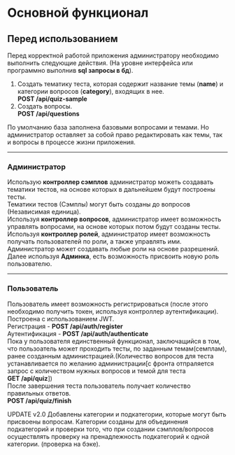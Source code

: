 # Основной функционал
## Перед использованием
Перед корректной работой приложения администратору необходимо выполнить следующие действия.
(На уровне интерфейса или программно выполнив **sql запросы в бд**).
1. Создать тематику теста, которая содержит название темы (**name**) и категории вопросов (**category**), входящих в нее.   
   **POST /api/quiz-sample**
2. Создать вопросы.    
   **POST /api/questions**    
   
По умолчанию база заполнена базовыми вопросами и темами. Но администратор оставляет за собой право редактировать как темы, так и вопросы в процессе жизни приложения.
***   
### Администратор
Использую **контроллер сэмплов** администратор можеть создавать тематики тестов, на основе которых в дальнейшем будут построены тесты.   
Тематики тестов (Сэмплы) могут быть созданы до вопросов (Независимая единица).    
Используя **контроллер вопросов**, администратор имеет возможность управлять вопросами, на основе которых потом будут созданы тесты.    
Используя **контроллер ролей**, администратор имеет возможность получать пользователей по роли, а также управлять ими. Администратор может создавать любые роли на основе разрешений. Далее используя **Админка**, есть возможность присвоить новую роль пользователю.     
***
### Пользователь    
Пользователь имеет возможность регистрироваться (после этого необходимо получить токен, используя контроллер аутентификации). Построена с использованием JWT.   
Регистрация - **POST /api/auth/register**    
Аутентификация - **POST /api/auth/authenticate**    
Пока у пользователя единственный функционал, заключащийся в том, что пользоатель может проходить тесты, по заданным темам(семплам), ранее созданным администрацией.(Количество вопросов для теста устанавливается по желанию администрации[с фронта отпраляется запрос с количеством нужных вопросов и темой для теста    
**GET /api/quiz**])    
После завершения теста пользователь получает количество правильных ответов.    
**POST /api/quiz/finish**

UPDATE v2.0
Добавлены категории и подкатегории, которые могут быть присвоены вопросам.
Категории созданы для объединения подкатегорий и проверки того, что при создании сэмплов/вопросов осуществлять проверку на пренадлежность подкатегорий к одной категории. (проверка на бэке).

